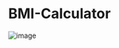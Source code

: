 # BMI-Calculator

![image](https://user-images.githubusercontent.com/74885072/178093618-f33a10eb-be5d-4cf1-89a2-b50b92a55f12.png)
